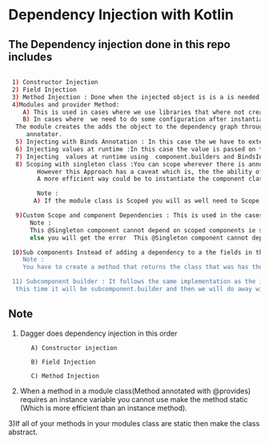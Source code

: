 # Dependency Injection with Kotlin


## The Dependency injection done in this repo includes



 ```bash

  1) Constructor Injection
  2) Field Injection
  3) Method Injection : Done when the injected object is is a is needed in a dependency
  4)Modules and provider Method:
     A) This is used in cases where we use libraries that where not created in the project (ie in situations where we cannot add the @Inject annotation to the constructor or in cases)
     B) In cases where  we need to do some configuration after instantiation of a class .
   The module creates the adds the object to the dependency graph through the provider is used to instantiate the class.In the example the Wheel class will act as the class that we are not allowed to add the @Inject
      annotator.
   5) Injecting with Binds Annotation : In this case the we have to extend an interface and use the concrete object and inject it a s a dependency into a constructor
   6) Injecting values at runtime :In this case the value is passed on the instantiation of the dagger component class hence the create method will be disabled during the instantiation of the component class
   7) Injecting  values at runtime using  component.builders and BindsInstance
   8) Scoping with singleton class :You can scope wherever there is annotations with the Inject  provides and module but be sure how you want to scope before you begin.
         However this Approach has a caveat which is, the the ability of the singleton class is limited to a single instance of the  its  component class (CarComponent) because on configuration changes a new instance of the singleton class is created
         A more efficient way could be to instantiate the component class  in the application class.

         Note :
        A) If the module class is Scoped you will as well need to Scope the component class else dagger wil throw an error

   9)Custom Scope and component Dependencies : This is used in the cases where we need to have a single instance of a class just for thr lifecycle of the activity or fragment
       Note :
       This @Singleton component cannot depend on scoped components ie scoped component can be in the overall component class (Carcomponent class and Car class ) and you can use @Singleton in the dependencies (ProvideDriver method and AppLevelComponent class)
       else you will get the error  This @Singleton component cannot depend on scoped components:

  10)Sub components Instead of adding a dependency to a the fields in the component annotation  you can use a sub-component annotation instead which can access all the component (i.e the dependency graph) of the parent component without thr parent component exposing it's component explicitly
     Note :
     You have to create a method that returns the class that was has the  subcomponent annotation the parent Interface Class

  11) Subcomponent builder : It follows the same implementation as the injecting parameters at runtime (number 7 using component.builder) but
   this time it will be subcomponent.builder and then we will do away with the method required to return the  AppLevelScope(Because the subcomponent knows about its parent graph)
 ```



## Note

   1) Dagger does dependency injection in this order
   
             A) Constructor injection

             B) Field Injection

             C) Method Injection

   2) When a  method in a module class(Method annotated with @provides) requires an instance variable you cannot use make
       the method static (Which is more efficient than an instance method).

   3)If all of your methods in your modules class are static then make the class abstract.



 
